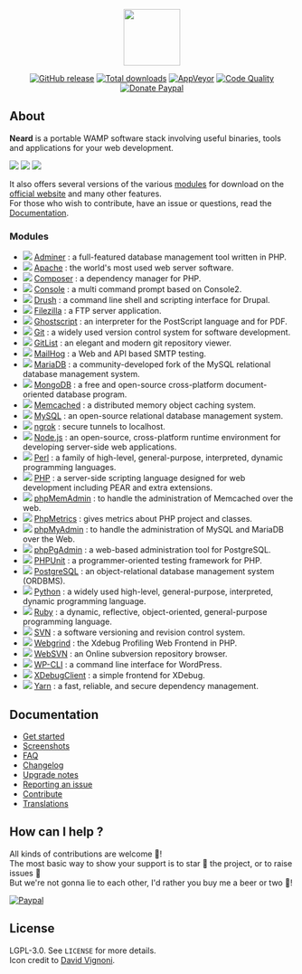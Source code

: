 <p align="center"><a href="http://neard.io" target="_blank"><img width="100" src="http://neard.io/img/logo.png"></a></p>

<p align="center">
  <a href="http://neard.io/release/latest"><img src="https://img.shields.io/github/release/neard/neard.svg?style=flat-square" alt="GitHub release"></a>
  <a href="http://neard.io/releases"><img src="https://img.shields.io/github/downloads/neard/neard/total.svg?style=flat-square" alt="Total downloads"></a>
  <a href="https://ci.appveyor.com/project/crazy-max/neard"><img src="https://img.shields.io/appveyor/ci/crazy-max/neard.svg?style=flat-square" alt="AppVeyor"></a>
  <a href="https://www.codacy.com/app/crazy-max/neard"><img src="https://img.shields.io/codacy/grade/75278913a45643ab871b87283963b3c5.svg?style=flat-square" alt="Code Quality"></a>
  <a href="https://www.paypal.com/cgi-bin/webscr?cmd=_s-xclick&hosted_button_id=6EALX9NDSRBAJ"><img src="https://img.shields.io/badge/donate-paypal-7057ff.svg?style=flat-square" alt="Donate Paypal"></a>
</p>

## About

**Neard** is a portable WAMP software stack involving useful binaries, tools and applications for your web development.

![](http://neard.io/img/screenshots/menu1.png)  ![](http://neard.io/img/screenshots/menu2.png)  ![](http://neard.io/img/screenshots/menu-tools2.png)

It also offers several versions of the various [modules](http://neard.io/modules) for download on the [official website](http://neard.io) and many other features.<br />
For those who wish to contribute, have an issue or questions, read the [Documentation](http://neard.io/doc).

### Modules

* ![](http://neard.io/img/modules/type-app.png) [Adminer](http://neard.io/modules/adminer) : a full-featured database management tool written in PHP.
* ![](http://neard.io/img/modules/type-bin.png) [Apache](http://neard.io/modules/apache) : the world's most used web server software.
* ![](http://neard.io/img/modules/type-tool.png) [Composer](http://neard.io/modules/composer) : a dependency manager for PHP.
* ![](http://neard.io/img/modules/type-tool.png) [Console](http://neard.io/modules/console) : a multi command prompt based on Console2.
* ![](http://neard.io/img/modules/type-tool.png) [Drush](http://neard.io/modules/drush) : a command line shell and scripting interface for Drupal.
* ![](http://neard.io/img/modules/type-bin.png) [Filezilla](http://neard.io/modules/filezilla) : a FTP server application.
* ![](http://neard.io/img/modules/type-tool.png) [Ghostscript](http://neard.io/modules/ghostscript) : an interpreter for the PostScript language and for PDF.
* ![](http://neard.io/img/modules/type-tool.png) [Git](http://neard.io/modules/git) : a widely used version control system for software development.
* ![](http://neard.io/img/modules/type-app.png) [GitList](http://neard.io/modules/gitlist) : an elegant and modern git repository viewer.
* ![](http://neard.io/img/modules/type-bin.png) [MailHog](http://neard.io/modules/mailhog) : a Web and API based SMTP testing.
* ![](http://neard.io/img/modules/type-bin.png) [MariaDB](http://neard.io/modules/mariadb) : a community-developed fork of the MySQL relational database management system.
* ![](http://neard.io/img/modules/type-bin.png) [MongoDB](http://neard.io/modules/mongodb) : a free and open-source cross-platform document-oriented database program.
* ![](http://neard.io/img/modules/type-bin.png) [Memcached](http://neard.io/modules/memcached) : a distributed memory object caching system.
* ![](http://neard.io/img/modules/type-bin.png) [MySQL](http://neard.io/modules/mysql) : an open-source relational database management system.
* ![](http://neard.io/img/modules/type-tool.png) [ngrok](http://neard.io/modules/ngrok) : secure tunnels to localhost.
* ![](http://neard.io/img/modules/type-bin.png) [Node.js](http://neard.io/modules/nodejs) : an open-source, cross-platform runtime environment for developing server-side web applications.
* ![](http://neard.io/img/modules/type-tool.png) [Perl](http://neard.io/modules/perl) : a family of high-level, general-purpose, interpreted, dynamic programming languages.
* ![](http://neard.io/img/modules/type-bin.png) [PHP](http://neard.io/modules/php) : a server-side scripting language designed for web development including PEAR and extra extensions.
* ![](http://neard.io/img/modules/type-app.png) [phpMemAdmin](http://neard.io/modules/phpmemadmin) : to handle the administration of Memcached over the web.
* ![](http://neard.io/img/modules/type-tool.png) [PhpMetrics](http://neard.io/modules/phpmetrics) : gives metrics about PHP project and classes.
* ![](http://neard.io/img/modules/type-app.png) [phpMyAdmin](http://neard.io/modules/phpmyadmin) : to handle the administration of MySQL and MariaDB over the Web.
* ![](http://neard.io/img/modules/type-app.png) [phpPgAdmin](http://neard.io/modules/phppgadmin) : a web-based administration tool for PostgreSQL.
* ![](http://neard.io/img/modules/type-tool.png) [PHPUnit](http://neard.io/modules/phpunit) : a programmer-oriented testing framework for PHP.
* ![](http://neard.io/img/modules/type-bin.png) [PostgreSQL](http://neard.io/modules/postgresql) : an object-relational database management system (ORDBMS).
* ![](http://neard.io/img/modules/type-tool.png) [Python](http://neard.io/modules/python) : a widely used high-level, general-purpose, interpreted, dynamic programming language.
* ![](http://neard.io/img/modules/type-tool.png) [Ruby](http://neard.io/modules/ruby) : a dynamic, reflective, object-oriented, general-purpose programming language.
* ![](http://neard.io/img/modules/type-bin.png) [SVN](http://neard.io/modules/svn) : a software versioning and revision control system.
* ![](http://neard.io/img/modules/type-app.png) [Webgrind](http://neard.io/modules/webgrind) : the Xdebug Profiling Web Frontend in PHP.
* ![](http://neard.io/img/modules/type-app.png) [WebSVN](http://neard.io/modules/websvn) : an Online subversion repository browser.
* ![](http://neard.io/img/modules/type-tool.png) [WP-CLI](http://neard.io/modules/wpcli) : a command line interface for WordPress.
* ![](http://neard.io/img/modules/type-tool.png) [XDebugClient](http://neard.io/modules/xdc) : a simple frontend for XDebug.
* ![](http://neard.io/img/modules/type-tool.png) [Yarn](http://neard.io/modules/yarn) : a fast, reliable, and secure dependency management.

## Documentation

* [Get started](http://neard.io/doc/get-started)
* [Screenshots](http://neard.io/doc/screenshots)
* [FAQ](http://neard.io/doc/faq)
* [Changelog](http://neard.io/doc/changelog)
* [Upgrade notes](http://neard.io/doc/upgrade-notes)
* [Reporting an issue](http://neard.io/doc/reporting-issue)
* [Contribute](http://neard.io/doc/contribute)
* [Translations](http://neard.io/doc/translations)

## How can I help ?

All kinds of contributions are welcome :raised_hands:!<br />
The most basic way to show your support is to star :star2: the project, or to raise issues :speech_balloon:<br />
But we're not gonna lie to each other, I'd rather you buy me a beer or two :beers:!

[![Paypal](http://neard.io/img/paypal-donate.png)](https://www.paypal.com/cgi-bin/webscr?cmd=_s-xclick&hosted_button_id=6EALX9NDSRBAJ)

## License

LGPL-3.0. See `LICENSE` for more details.<br />
Icon credit to [David Vignoni](http://www.icon-king.com/).

